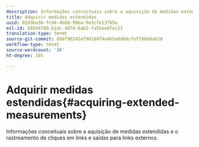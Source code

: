 ```yaml
---
description: Informações conceituais sobre a aquisição de medidas estendidas e o rastreamento de cliques em links e saídas para links externos.
title: Adquirir medidas estendidas
uuid: 02d9ba3b-fc94-4b08-90ba-9e3cfe137b5e
exl-id: b0594788-b1dc-487d-bab2-fa55ee07ec21
translation-type: tm+mt
source-git-commit: d9df90242ef96188f4e4b5e6d04cfef196b0a628
workflow-type: tm+mt
source-wordcount: '36'
ht-degree: 16%

---
```


# Adquirir medidas estendidas{#acquiring-extended-measurements}

Informações conceituais sobre a aquisição de medidas estendidas e o rastreamento de cliques em links e saídas para links externos.
